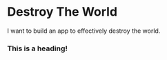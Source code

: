 # Destroy The World
I want to build an app to effectively destroy the world.

### This is a heading!
